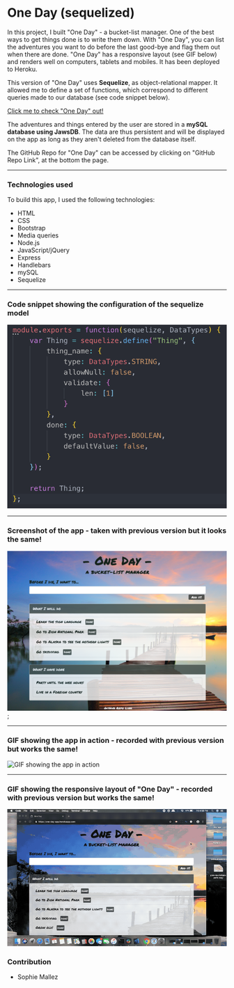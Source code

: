 # One Day (sequelized)

In this project, I built "One Day" - a bucket-list manager. One of the best ways to get things done is to write them down. With "One Day", you can list the adventures you want to do before the last good-bye and flag them out when there are done. "One Day" has a responsive layout (see GIF below) and renders well on computers, tablets and mobiles. It has been deployed to Heroku.

This version of "One Day" uses **Sequelize**, as object-relational mapper. It allowed me to define a set of functions, which correspond to different queries made to our database (see code snippet below).

[Click me to check "One Day" out!]()

The adventures and things entered by the user are stored in a **mySQL database using JawsDB**. The data are thus persistent and will be displayed on the app as long as they aren't deleted from the database itself. 

The GitHub Repo for "One Day" can be accessed by clicking on "GitHub Repo Link", at the bottom the page.

--- 

### Technologies used

To build this app, I used the following technologies:

- HTML
- CSS
- Bootstrap
- Media queries
- Node.js
- JavaScript/jQuery
- Express
- Handlebars
- mySQL
- Sequelize

---

### Code snippet showing the configuration of the sequelize model

![Code snippet showing the configuration of the sequelize model](https://github.com/SophM/Sequelized-One-Day/blob/master/for-readme/code-snippet-sequelize-model.png?raw=true)

---

### Screenshot of the app - taken with previous version but it looks the same!

![Screenshot of the app](https://github.com/SophM/Sequelized-One-Day/blob/master/for-readme/one-day.png?raw=true);

---

### GIF showing the app in action - recorded with previous version but works the same!

![GIF showing the app in action](https://github.com/SophM/Sequelized-One-Day/blob/master/for-readme/GIF-app-in-action.gif?raw=true)

---

### GIF showing the responsive layout of "One Day" - recorded with previous version but works the same!

![GIF showing the responsive layout of "One Day"](https://github.com/SophM/Sequelized-One-Day/blob/master/for-readme/GIF-responsive-layout.gif?raw=true)

### Contribution

- Sophie Mallez
